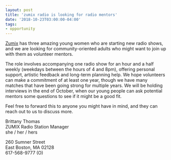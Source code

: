 ```yaml
---
layout: post
title: 'zumix radio is looking for radio mentors'
date: '2018-10-23T03:00:00-04:00'
tags:
- opportunity
--- 
```


[Zumix](http://zumix.org/) has three amazing young women who are starting new radio shows, and we are looking for community-oriented adults who might want to join up with them as volunteer mentors. 

The role involves accompanying one radio show for an hour and a half weekly (weekdays between the hours of 4 and 8pm), offering personal support, artistic feedback and long-term planning help.  We hope volunteers can make a commitment of at least one year, though we have many matches that have been going strong for multiple years.  We will be holding interviews in the end of October, when our young people can ask potential mentors some questions to see if it might be a good fit. 

Feel free to forward this to anyone you might have in mind, and they can reach out to us to discuss more. 

Brittany Thomas  
ZUMIX Radio Station Manager  
she / her / hers  

260 Sumner Street  
East Boston, MA 02128  
617-568-9777 (O) 